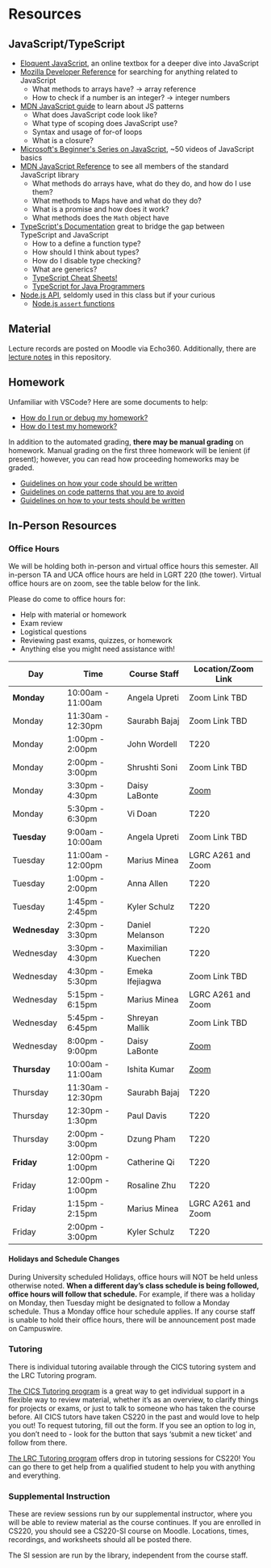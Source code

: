 # Resources

## JavaScript/TypeScript

- [Eloquent JavaScript](https://eloquentjavascript.net/), an online textbox for a deeper dive into JavaScript
- [Mozilla Developer Reference](https://developer.mozilla.org/) for searching for anything related to JavaScript
  - What methods to arrays have? -> array reference
  - How to check if a number is an integer? -> integer numbers
- [MDN JavaScript guide](https://developer.mozilla.org/en-US/docs/Web/JavaScript/Guide) to learn about JS patterns
  - What does JavaScript code look like?
  - What type of scoping does JavaScript use?
  - Syntax and usage of for-of loops
  - What is a closure?
- [Microsoft's Beginner's Series on JavaScript](https://learn.microsoft.com/en-us/shows/beginners-series-to-javascript/?wt.mc_id=javascript-29163-cxa), ~50 videos of JavaScript basics
- [MDN JavaScript Reference](https://developer.mozilla.org/en-US/docs/Web/JavaScript/Reference) to see all members of the standard JavaScript library
  - What methods do arrays have, what do they do, and how do I use them?
  - What methods to Maps have and what do they do?
  - What is a promise and how does it work?
  - What methods does the `Math` object have
- [TypeScript's Documentation](https://www.typescriptlang.org/docs/) great to bridge the gap between TypeScript and JavaScript
  - How to a define a function type?
  - How should I think about types?
  - How do I disable type checking?
  - What are generics?
  - [TypeScript Cheat Sheets!](https://www.typescriptlang.org/cheatsheets)
  - [TypeScript for Java Programmers](https://www.typescriptlang.org/docs/handbook/typescript-in-5-minutes-oop.html)
- [Node.js API](https://nodejs.org/api/), seldomly used in this class but if your curious
  - [Node.js `assert` functions](https://nodejs.org/api/assert.html)

## Material

Lecture records are posted on Moodle via Echo360. Additionally, there are [lecture notes](../materials/README.md) in this repository.

## Homework

Unfamiliar with VSCode? Here are some documents to help:

- [How do I run or debug my homework?](../../resources/homework/RUNNING_AND_DEBUGGING.md)
- [How do I test my homework?](../../resources/homework/TESTING.md)

In addition to the automated grading, **there may be manual grading** on homework. Manual grading on the first three homework will be lenient (if present); however, you can read how proceeding homeworks may be graded.

- [Guidelines on how your code should be written](../guidelines/CODING.md)
- [Guidelines on code patterns that you are to avoid](../guidelines/BAD_PRACTICES.md)
- [Guidelines on how to your tests should be written](../guidelines/TESTING.md)

## In-Person Resources

### Office Hours

We will be holding both in-person and virtual office hours this semester. All in-person TA and UCA office hours are held in LGRT 220 (the tower). Virtual office hours are on zoom, see the table below for the link.

Please do come to office hours for:

- Help with material or homework
- Exam review
- Logistical questions
- Reviewing past exams, quizzes, or homework
- Anything else you might need assistance with!

| Day           | Time              | Course Staff       | Location/Zoom Link |
| ------------- | ----------------- | ------------------ | ------------------ |
| **Monday**    | 10:00am - 11:00am | Angela Upreti      | Zoom Link TBD      |
| Monday        | 11:30am - 12:30pm | Saurabh Bajaj      | Zoom Link TBD      |
| Monday        | 1:00pm - 2:00pm   | John Wordell       | T220               |
| Monday        | 2:00pm - 3:00pm   | Shrushti Soni      | Zoom Link TBD      |
| Monday        | 3:30pm - 4:30pm   | Daisy LaBonte      | [Zoom](https://umass-amherst.zoom.us/j/6286340706)|
| Monday        | 5:30pm - 6:30pm   | Vi Doan            | T220               |
| **Tuesday**   | 9:00am - 10:00am  | Angela Upreti      | Zoom Link TBD      |
| Tuesday       | 11:00am - 12:00pm | Marius Minea       | LGRC A261 and Zoom |
| Tuesday       | 1:00pm - 2:00pm   | Anna Allen         | T220               |
| Tuesday       | 1:45pm - 2:45pm   | Kyler Schulz       | T220               |
| **Wednesday** | 2:30pm - 3:30pm   | Daniel Melanson    | T220               |
| Wednesday     | 3:30pm - 4:30pm   | Maximilian Kuechen | T220               |
| Wednesday     | 4:30pm - 5:30pm   | Emeka Ifejiagwa    | Zoom Link TBD      |
| Wednesday     | 5:15pm - 6:15pm   | Marius Minea       | LGRC A261 and Zoom |
| Wednesday     | 5:45pm - 6:45pm   | Shreyan Mallik     | Zoom Link TBD      |
| Wednesday     | 8:00pm - 9:00pm   | Daisy LaBonte      | [Zoom](https://umass-amherst.zoom.us/j/6286340706)|
| **Thursday**  | 10:00am - 11:00am | Ishita Kumar       | [Zoom](https://umass-amherst.zoom.us/j/94063306225)|
| Thursday      | 11:30am - 12:30pm | Saurabh Bajaj      | T220               |
| Thursday      | 12:30pm - 1:30pm  | Paul Davis         | T220               |
| Thursday      | 2:00pm - 3:00pm   | Dzung Pham         | T220               |
| **Friday**    | 12:00pm - 1:00pm  | Catherine Qi       | T220               |
| Friday        | 12:00pm - 1:00pm  | Rosaline Zhu       | T220               |
| Friday        | 1:15pm - 2:15pm   | Marius Minea       | LGRC A261 and Zoom |
| Friday        | 2:00pm - 3:00pm   | Kyler Schulz       | T220               |

#### Holidays and Schedule Changes

During University scheduled Holidays, office hours will NOT be held unless otherwise noted. **When a different day’s class schedule is being followed, office hours will follow that schedule.** For example, if there was a holiday on Monday, then Tuesday might be designated to follow a Monday schedule. Thus a Monday office hour schedule applies. If any course staff is unable to hold their office hours, there will be announcement post made on Campuswire.

### Tutoring

There is individual tutoring available through the CICS tutoring system and the LRC Tutoring program.

[The CICS Tutoring program](https://cicstutoring.freshdesk.com/support/tickets/new) is a great way to get individual support in a flexible way to review material, whether it’s as an overview, to clarify things for projects or exams, or just to talk to someone who has taken the course before. All CICS tutors have taken CS220 in the past and would love to help you out! To request tutoring, fill out the form. If you see an option to log in, you don’t need to - look for the button that says ‘submit a new ticket’ and follow from there.

[The LRC Tutoring program](https://www.umass.edu/lrc/) offers drop in tutoring sessions for CS220! You can go there to get help from a qualified student to help you with anything and everything.

### Supplemental Instruction

These are review sessions run by our supplemental instructor, where you will be able to review material as the course continues. If you are enrolled in CS220, you should see a CS220-SI course on Moodle. Locations, times, recordings, and worksheets should all be posted there.

The SI session are run by the library, independent from the course staff.
